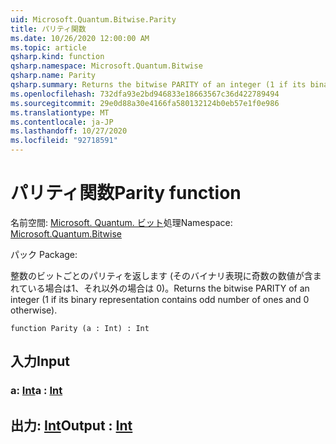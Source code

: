 ```yaml
---
uid: Microsoft.Quantum.Bitwise.Parity
title: パリティ関数
ms.date: 10/26/2020 12:00:00 AM
ms.topic: article
qsharp.kind: function
qsharp.namespace: Microsoft.Quantum.Bitwise
qsharp.name: Parity
qsharp.summary: Returns the bitwise PARITY of an integer (1 if its binary representation contains odd number of ones and 0 otherwise).
ms.openlocfilehash: 732dfa93e2bd946833e18663567c36d422789494
ms.sourcegitcommit: 29e0d88a30e4166fa580132124b0eb57e1f0e986
ms.translationtype: MT
ms.contentlocale: ja-JP
ms.lasthandoff: 10/27/2020
ms.locfileid: "92718591"
---
```

# <a name="parity-function"></a><span data-ttu-id="22c38-102">パリティ関数</span><span class="sxs-lookup"><span data-stu-id="22c38-102">Parity function</span></span>

<span data-ttu-id="22c38-103">名前空間: [Microsoft. Quantum. ビット](xref:Microsoft.Quantum.Bitwise)処理</span><span class="sxs-lookup"><span data-stu-id="22c38-103">Namespace: [Microsoft.Quantum.Bitwise](xref:Microsoft.Quantum.Bitwise)</span></span>

<span data-ttu-id="22c38-104">パック [](https://nuget.org/packages/)</span><span class="sxs-lookup"><span data-stu-id="22c38-104">Package: [](https://nuget.org/packages/)</span></span>


<span data-ttu-id="22c38-105">整数のビットごとのパリティを返します (そのバイナリ表現に奇数の数値が含まれている場合は1、それ以外の場合は 0)。</span><span class="sxs-lookup"><span data-stu-id="22c38-105">Returns the bitwise PARITY of an integer (1 if its binary representation contains odd number of ones and 0 otherwise).</span></span>

```qsharp
function Parity (a : Int) : Int
```


## <a name="input"></a><span data-ttu-id="22c38-106">入力</span><span class="sxs-lookup"><span data-stu-id="22c38-106">Input</span></span>

### <a name="a--int"></a><span data-ttu-id="22c38-107">a: [Int](xref:microsoft.quantum.lang-ref.int)</span><span class="sxs-lookup"><span data-stu-id="22c38-107">a : [Int](xref:microsoft.quantum.lang-ref.int)</span></span>





## <a name="output--int"></a><span data-ttu-id="22c38-108">出力: [Int](xref:microsoft.quantum.lang-ref.int)</span><span class="sxs-lookup"><span data-stu-id="22c38-108">Output : [Int](xref:microsoft.quantum.lang-ref.int)</span></span>

